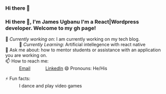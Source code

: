 ### Hi there 👋

<!--
**JamesUgbanu/jamesugbanu** is a ✨ _special_ ✨ repository because its `README.md` (this file) appears on your GitHub profile.

Here are some ideas to get you started:

- 🔭 I’m currently working on ...
- 🌱 I’m currently learning ...
- 👯 I’m looking to collaborate on ...
- 🤔 I’m looking for help with ...
- 💬 Ask me about ...
- 📫 How to reach me: ...
- 😄 Pronouns: ...
- ⚡ Fun fact: ...
-->
### Hi there 👋, I'm James Ugbanu I'm a React|Wordpress developer. Welcome to my gh page! <br>
🔭 *Currently working on*: I am currently working on my tech blog.<br>
&nbsp;&nbsp;&nbsp;&nbsp;&nbsp;&nbsp;&nbsp;&nbsp;&nbsp;&nbsp;
🌱 *Currently Learning*: Artificial intellegence with react native<br>
💬 Ask me about: how to mentor students or assistance with an application you are working on. <br>
📫 How to reach me: <br>
&nbsp;&nbsp;&nbsp;&nbsp;&nbsp;&nbsp;&nbsp;&nbsp;&nbsp;&nbsp; [Email](jamesugbanu@gmail.com)
&nbsp;&nbsp;&nbsp;&nbsp;&nbsp;&nbsp;&nbsp;&nbsp;&nbsp;&nbsp; [LinkedIn](linkedin.com/in/james-ugbanu)
😄 Pronouns: He/His <br>

⚡ Fun facts:<br>
&nbsp;&nbsp;&nbsp;&nbsp;&nbsp;&nbsp;&nbsp;&nbsp;&nbsp;&nbsp; I dance and play video games
<br>
